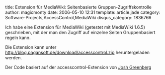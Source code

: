 title: Extension für MediaWiki: Seitenbasierte Gruppen-Zugriffskontrolle
author: magicmonty
date: 2006-05-10 12:31
template: article.jade
category: Software-Projects,AccessControl,MediaWiki
disqus_category: 1836766

Ich habe eine Extension für MediaWiki (getestet mit MediaWiki 1.6.5) geschrieben, mit der man den Zugriff auf einzelne Seiten Gruppenbasiert regeln kann.

Die Extension kann unter http://blog.pagansoft.de/download/accesscontrol.zip heruntergeladen werden.

Der Code basiert auf der accesscontrol-Extension von [Josh Greenberg](http://www.epistemographer.com/?p=238)
